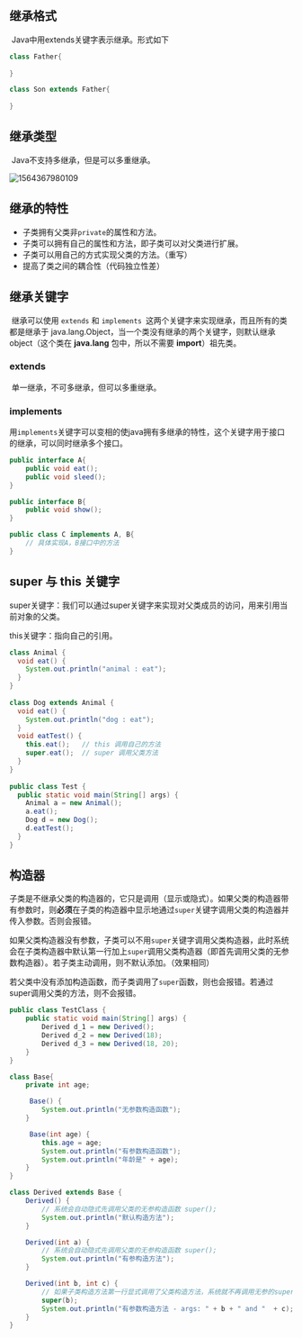 ## 继承格式

​		Java中用extends关键字表示继承。形式如下

```java
class Father{
    
}

class Son extends Father{
    
}
```

## 继承类型

​		Java不支持多继承，但是可以多重继承。

![1564367980109](C:\Users\叶超\AppData\Roaming\Typora\typora-user-images\1564367980109.png)

## 继承的特性

- 子类拥有父类非` private `的属性和方法。
- 子类可以拥有自己的属性和方法，即子类可以对父类进行扩展。
- 子类可以用自己的方式实现父类的方法。（重写）
- 提高了类之间的耦合性（代码独立性差）

## 继承关键字

​		继承可以使用 `extends` 和 `implements `这两个关键字来实现继承，而且所有的类都是继承于 java.lang.Object，当一个类没有继承的两个关键字，则默认继承object（这个类在 **java.lang** 包中，所以不需要 **import**）祖先类。

### extends

​		单一继承，不可多继承，但可以多重继承。

### implements

​		用`implements`关键字可以变相的使java拥有多继承的特性，这个关键字用于接口的继承，可以同时继承多个接口。

```java
public interface A{
    public void eat();
    public void sleed();
}

public interface B{
    public void show();
}

public class C implements A, B{
    // 具体实现A，B接口中的方法
}
```

##  super 与 this 关键字

super关键字：我们可以通过super关键字来实现对父类成员的访问，用来引用当前对象的父类。

this关键字：指向自己的引用。

```java
class Animal {
  void eat() {
    System.out.println("animal : eat");
  }
}
 
class Dog extends Animal {
  void eat() {
    System.out.println("dog : eat");
  }
  void eatTest() {
    this.eat();   // this 调用自己的方法
    super.eat();  // super 调用父类方法
  }
}
 
public class Test {
  public static void main(String[] args) {
    Animal a = new Animal();
    a.eat();
    Dog d = new Dog();
    d.eatTest();
  }
}
```

## 构造器

​		子类是不继承父类的构造器的，它只是调用（显示或隐式）。如果父类的构造器带有参数时，则**必须**在子类的构造器中显示地通过`super`关键字调用父类的构造器并传入参数。否则会报错。

​		如果父类构造器没有参数，子类可以不用`super`关键字调用父类构造器，此时系统会在子类构造器中默认第一行加上`super`调用父类构造器（即首先调用父类的无参数构造器）。若子类主动调用，则不默认添加。（效果相同）

​		若父类中没有添加构造函数，而子类调用了`super`函数，则也会报错。若通过super调用父类的方法，则不会报错。

```java
public class TestClass {
    public static void main(String[] args) {
        Derived d_1 = new Derived();
        Derived d_2 = new Derived(18);
        Derived d_3 = new Derived(18, 20);
    }
}

class Base{
    private int age;

     Base() {
        System.out.println("无参数构造函数");
    }

     Base(int age) {
        this.age = age;
        System.out.println("有参数构造函数");
        System.out.println("年龄是" + age);
    }
}

class Derived extends Base {
    Derived() {
        // 系统会自动隐式先调用父类的无参构造函数 super();
        System.out.println("默认构造方法");
    }

    Derived(int a) {
        // 系统会自动隐式先调用父类的无参构造函数 super();
        System.out.println("有参构造方法");
    }

    Derived(int b, int c) {
        // 如果子类构造方法第一行显式调用了父类构造方法，系统就不再调用无参的super()了
        super(b);
        System.out.println("有参数构造方法 - args: " + b + " and "  + c);
    }
}
```

